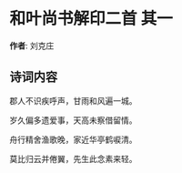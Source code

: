 # 和叶尚书解印二首  其一

**作者**: 刘克庄

## 诗词内容

郡人不识疾呼声，甘雨和风遍一城。

岁久偏多遗爱事，天高未察借留情。

舟行精舍渔歌晚，家近华亭鹤唳清。

莫比归云并倦翼，先生此念素来轻。

